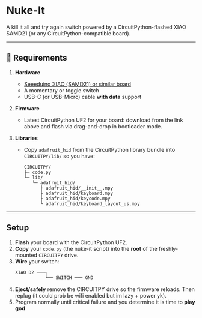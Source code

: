 # Nuke-It

A kill it all and try again switch powered by a CircuitPython-flashed XIAO SAMD21 (or any CircuitPython-compatible board).

---

## 🔧 Requirements

1. **Hardware**  
   - [Seeeduino XIAO (SAMD21) or similar board](https://circuitpython.org/board/seeeduino_xiao/)  
   - A momentary or toggle switch  
   - USB-C (or USB-Micro) cable **with data** support  

2. **Firmware**  
   - Latest CircuitPython UF2 for your board: download from the link above and flash via drag-and-drop in bootloader mode.

3. **Libraries**  
   - Copy `adafruit_hid` from the CircuitPython library bundle into `CIRCUITPY/lib/` so you have:
     ```
     CIRCUITPY/
     ├─ code.py
     └─ lib/
        └─ adafruit_hid/
           ├ adafruit_hid/__init__.mpy
           ├ adafruit_hid/keyboard.mpy
           ├ adafruit_hid/keycode.mpy
           └ adafruit_hid/keyboard_layout_us.mpy
     ```

---

## Setup

1. **Flash** your board with the CircuitPython UF2.  
2. **Copy** your `code.py` (the nuke-it script) into the **root** of the freshly-mounted `CIRCUITPY` drive.  
3. **Wire** your switch:
   ```txt
   XIAO D2 ───┐
              └── SWITCH ─── GND
4. **Eject/safely** remove the CIRCUITPY drive so the firmware reloads. Then replug (it could prob be wifi enabled but im lazy + power yk).
5. Program normally until critical failure and you determine it is time to **play god**
